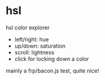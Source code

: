hsl
===

hsl color explorer

- left/right: hue
- up/down: saturation
- scroll: lightness
- click for locking down a color

mainly a frp/bacon.js test, quite nice!
